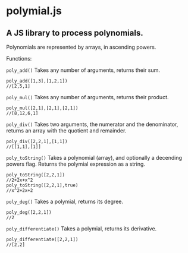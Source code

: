 # polymial.js
A JS library to process polynomials.
--
Polynomials are represented by arrays, in ascending powers.

Functions:

`poly_add()`
Takes any number of arguments, returns their sum.
```
poly_add([1,3],[1,2,1])
//[2,5,1]
```

`poly_mul()`
Takes any number of arguments, returns their product.
```
poly_mul([2,1],[2,1],[2,1])
//[8,12,6,1]
```
`poly_div()`
Takes two arguments, the numerator and the denominator, returns an array with the quotient and remainder.
```
poly_div([2,2,1],[1,1])
//[[1,1],[1]]
```
`poly_toString()`
Takes a polynomial (array), and optionally a decending powers flag. Returns the polymial expression as a string.
```
poly_toString([2,2,1])
//2+2x+x^2
poly_toString([2,2,1],true)
//x^2+2x+2
```
`poly_deg()`
Takes a polymial, returns its degree.
```
poly_deg([2,2,1])
//2
```
`poly_differentiate()`
Takes a polymial, returns its derivative.
```
poly_differentiate([2,2,1])
//[2,2]
```
